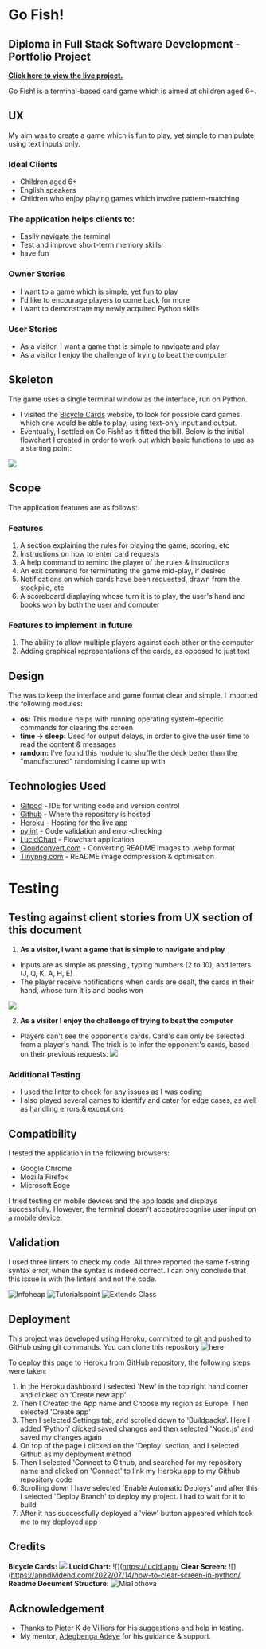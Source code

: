 # Go Fish!

## Diploma in Full Stack Software Development - Portfolio Project 

<!-- Mockup Image -->


**[Click here to view the live project.](https://pp3-go-fish.herokuapp.com/)**

Go Fish! is a terminal-based card game which is aimed at children aged 6+.

## UX
My aim was to create a game which is fun to play, yet simple to manipulate using text inputs only.

### Ideal Clients

* Children aged 6+
* English speakers
* Children who enjoy playing games which involve pattern-matching

### The application helps clients to:
* Easily navigate the terminal
* Test and improve short-term memory skills
* have fun

### Owner Stories
* I want to a game which is simple, yet fun to play
* I'd like to encourage players to come back for more
* I want to demonstrate my newly acquired Python skills

### User Stories
* As a visitor, I want a game that is simple to navigate and play
* As a visitor I enjoy the challenge of trying to beat the computer

## Skeleton
The game uses a single terminal window as the interface, run on Python.

* I visited the [Bicycle Cards](https://bicyclecards.com/how-to-play/go-fish/) website, to look for possible card games which one would be able to play, using text-only input and output.
* Eventually, I settled on Go Fish! as it fitted the bill.
Below is the initial flowchart I created in order to work out which basic functions to use as a starting point:

![](docs/images/readme/go-fish-flowchart.webp)

## Scope
The application features are as follows:

### Features

1. A section explaining the rules for playing the game, scoring, etc
2. Instructions on how to enter card requests
3. A help command to remind the player of the rules & instructions
4. An exit command for terminating the game mid-play, if desired
5. Notifications on which cards have been requested, drawn from the stockpile, etc
6. A scoreboard displaying whose turn it is to play, the user's hand and books won by both the user and computer

### Features to implement in future
1. The ability to allow multiple players against each other or the computer
2. Adding graphical representations of the cards, as opposed to just text

## Design
The was to keep the interface and game format clear and simple.
I imported the following modules:
* **os:** This module helps with running operating system-specific commands for clearing the screen
* **time -> sleep:** Used for output delays, in order to give the user time to read the content & messages
* **random:** I've found this module to shuffle the deck better than the "manufactured" randomising I came up with 

## Technologies Used
* [Gitpod](https://gitpod.io/workspaces) - IDE for writing code and version control
* [Github](https://github.com/) - Where the repository is hosted
* [Heroku](https://id.heroku.com/login) - Hosting for the live app
* [pylint](https://pypi.org/project/pylint/) - Code validation and error-checking
* [LucidChart](https://lucid.app/lucidchart) - Flowchart application
* [Cloudconvert.com](https://cloudconvert.com/) - Converting README images to .webp format
* [Tinypng.com](https://tinypng.com/) - README image compression & optimisation

# Testing 
## Testing against client stories from UX section of this document

1. **As a visitor, I want a game that is simple to navigate and play**
* Inputs are as simple as pressing <ENTER>, typing numbers (2 to 10), and letters (J, Q, K, A, H, E)
* The player receive notifications when cards are dealt, the cards in their hand, whose turn it is and books won

![](docs/images/readme/scoreboard.webp)

2. **As a visitor I enjoy the challenge of trying to beat the computer**
* Players can't see the opponent's cards. Card's can only be selected from a player's hand. The trick is to infer the opponent's cards, based on their previous requests.
![](docs/images/readme/card-request.webp)

### Additional Testing
* I used the linter to check for any issues as I was coding
* I also played several games to identify and cater for edge cases, as well as handling errors & exceptions

## Compatibility
I tested the application in the following browsers:

* Google Chrome
* Mozilla Firefox
* Microsoft Edge

I tried testing on mobile devices and the app loads and displays successfully. However, the terminal doesn't accept/recognise user input on a mobile device.

## Validation
I used three linters to check my code. All three reported the same f-string syntax error, when the syntax is indeed correct. I can only conclude that this issue is with the linters and not the code.

![Infoheap](docs/images/readme/infoheap-python-checker-false-error-f-string.webp)
![Tutorialspoint](docs/images/readme/tutorialspoint-false-error-f-string.webp)
![Extends Class](docs/images/readme/extendsclass-python-checker-false-error-f-string.webp)

## Deployment
This project was developed using Heroku, committed to git and pushed to GitHub using git commands.
You can clone this repository ![here](https://github.com/PhantomPWR/pp3-go-fish.git)

To deploy this page to Heroku from GitHub repository, the following steps were taken:

1. In the Heroku dashboard I selected 'New' in the top right hand corner and clicked on 'Create new app'
2. Then I Created the App name and Choose my region as Europe. Then selected 'Create app'
3. Then I selected Settings tab, and scrolled down to 'Buildpacks'. Here I added 'Python' clicked saved changes and then selected 'Node.js' and saved my changes again
4. On top of the page I clicked on the 'Deploy' section, and I selected Github as my deployment method
5. Then I selected 'Connect to Github, and searched for my repository name and clicked on 'Connect' to link my Heroku app to my Github repository code
6. Scrolling down I have selected 'Enable Automatic Deploys' and after this I selected 'Deploy Branch' to deploy my project. I had to wait for it to build
7. After it has successfully deployed a 'view' button appeared which took me to my deployed app

## Credits
**Bicycle Cards:** ![](https://bicyclecards.com/how-to-play/go-fish/)
**Lucid Chart:** ![](https://lucid.app/
**Clear Screen:** ![](https://appdividend.com/2022/07/14/how-to-clear-screen-in-python/
**Readme Document Structure:** ![MiaTothova](https://github.com/MiaTothova/story-vault)

## Acknowledgement 
* Thanks to [Pieter K de Villiers](https://github.com/pieterkdevilliers) for his suggestions and help in testing.
* My mentor, [Adegbenga Adeye](https://github.com/deye9) for his guidance & support.
